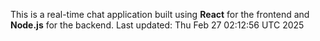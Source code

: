 This is a real-time chat application built using **React** for the frontend and **Node.js** for the backend.
Last updated: Thu Feb 27 02:12:56 UTC 2025
